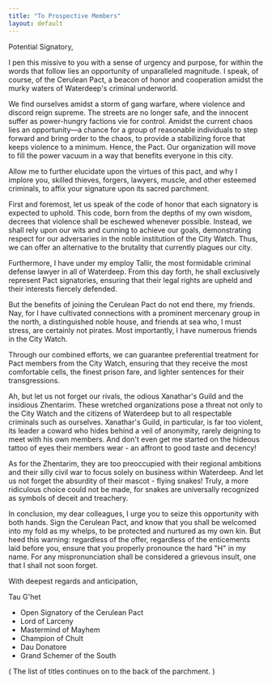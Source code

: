 ```yaml
---
title: "To Prospective Members"
layout: default
---
```

Potential Signatory,

I pen this missive to you with a sense of urgency and purpose, for within the words that follow lies an opportunity of unparalleled magnitude. I speak, of course, of the Cerulean Pact, a beacon of honor and cooperation amidst the murky waters of Waterdeep's criminal underworld.

We find ourselves amidst a storm of gang warfare, where violence and discord reign supreme. The streets are no longer safe, and the innocent suffer as power-hungry factions vie for control. Amidst the current chaos lies an opportunity—a chance for a group of reasonable individuals to step forward and bring order to the chaos, to provide a stabilizing force that keeps violence to a minimum. Hence, the Pact. Our organization will move to fill the power vacuum in a way that benefits everyone in this city.

Allow me to further elucidate upon the virtues of this pact, and why I implore you, skilled thieves, forgers, lawyers, muscle, and other esteemed criminals, to affix your signature upon its sacred parchment.

First and foremost, let us speak of the code of honor that each signatory is expected to uphold. This code, born from the depths of my own wisdom, decrees that violence shall be eschewed whenever possible. Instead, we shall rely upon our wits and cunning to achieve our goals, demonstrating respect for our adversaries in the noble institution of the City Watch. Thus, we can offer an alternative to the brutality that currently plagues our city.

Furthermore, I have under my employ Tallir, the most formidable criminal defense lawyer in all of Waterdeep. From this day forth, he shall exclusively represent Pact signatories, ensuring that their legal rights are upheld and their interests fiercely defended.

But the benefits of joining the Cerulean Pact do not end there, my friends. Nay, for I have cultivated connections with a prominent mercenary group in the north, a distinguished noble house, and friends at sea who, I must stress, are certainly not pirates. Most importantly, I have numerous friends in the City Watch.

Through our combined efforts, we can guarantee preferential treatment for Pact members from the City Watch, ensuring that they receive the most comfortable cells, the finest prison fare, and lighter sentences for their transgressions.

Ah, but let us not forget our rivals, the odious Xanathar's Guild and the insidious Zhentarim. These wretched organizations pose a threat not only to the City Watch and the citizens of Waterdeep but to all respectable criminals such as ourselves. Xanathar's Guild, in particular, is far too violent, its leader a coward who hides behind a veil of anonymity, rarely deigning to meet with his own members. And don't even get me started on the hideous tattoo of eyes their members wear - an affront to good taste and decency!

As for the Zhentarim, they are too preoccupied with their regional ambitions and their silly civil war to focus solely on business within Waterdeep. And let us not forget the absurdity of their mascot - flying snakes! Truly, a more ridiculous choice could not be made, for snakes are universally recognized as symbols of deceit and treachery.

In conclusion, my dear colleagues, I urge you to seize this opportunity with both hands. Sign the Cerulean Pact, and know that you shall be welcomed into my fold as my whelps, to be protected and nurtured as my own kin. But heed this warning: regardless of the offer, regardless of the enticements laid before you, ensure that you properly pronounce the hard "H" in my name. For any mispronunciation shall be considered a grievous insult, one that I shall not soon forget.

With deepest regards and anticipation,

Tau G'het

- Open Signatory of the Cerulean Pact
- Lord of Larceny
- Mastermind of Mayhem
- Champion of Chult
- Dau Donatore
- Grand Schemer of the South

( The list of titles continues on to the back of the parchment. )
